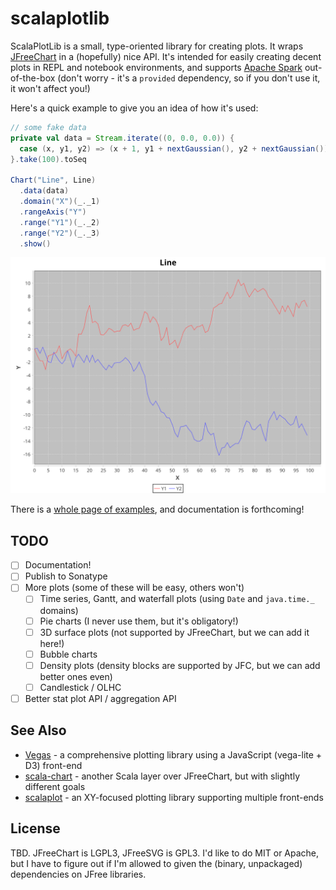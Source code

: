 # scalaplotlib

ScalaPlotLib is a small, type-oriented library for creating plots. It wraps [JFreeChart](http://www.jfree.org/jfreechart/)
in a (hopefully) nice API. It's intended for easily creating decent plots in REPL and notebook environments, and
supports [Apache Spark](https://spark.apache.org) out-of-the-box (don't worry - it's a `provided` dependency, so if you
don't use it, it won't affect you!)

Here's a quick example to give you an idea of how it's used:

```scala
// some fake data
private val data = Stream.iterate((0, 0.0, 0.0)) {
  case (x, y1, y2) => (x + 1, y1 + nextGaussian(), y2 + nextGaussian())
}.take(100).toSeq

Chart("Line", Line)
  .data(data)
  .domain("X")(_._1)
  .rangeAxis("Y")
  .range("Y1")(_._2)
  .range("Y2")(_._3)
  .show()
```

![Line chart output](examples/line.svg)

There is a [whole page of examples](examples/), and documentation is forthcoming!

## TODO
- [ ] Documentation!
- [ ] Publish to Sonatype
- [ ] More plots (some of these will be easy, others won't)
  - [ ] Time series, Gantt, and waterfall plots (using `Date` and `java.time._` domains)
  - [ ] Pie charts (I never use them, but it's obligatory!)
  - [ ] 3D surface plots (not supported by JFreeChart, but we can add it here!)
  - [ ] Bubble charts
  - [ ] Density plots (density blocks are supported by JFC, but we can add better ones even)
  - [ ] Candlestick / OLHC
- [ ] Better stat plot API / aggregation API

## See Also

* [Vegas](https://www.vegas-viz.org) - a comprehensive plotting library using a JavaScript (vega-lite + D3) front-end
* [scala-chart](https://github.com/wookietreiber/scala-chart) - another Scala layer over JFreeChart, but with slightly different goals
* [scalaplot](https://github.com/sameersingh/scalaplot) - an XY-focused plotting library supporting multiple front-ends

## License

TBD. JFreeChart is LGPL3, JFreeSVG is GPL3. I'd like to do MIT or Apache, but I have to figure out if I'm allowed to
given the (binary, unpackaged) dependencies on JFree libraries.
